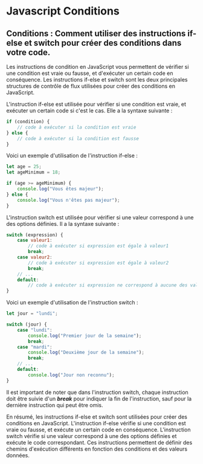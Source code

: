 # Javascript Conditions

## Conditions : Comment utiliser des instructions if-else et switch pour créer des conditions dans votre code.

Les instructions de condition en JavaScript vous permettent de vérifier si une condition est vraie ou fausse, et d'exécuter un certain code en conséquence. Les instructions if-else et switch sont les deux principales structures de contrôle de flux utilisées pour créer des conditions en JavaScript.

L'instruction if-else est utilisée pour vérifier si une condition est vraie, et exécuter un certain code si c'est le cas. Elle a la syntaxe suivante :

```javascript
if (condition) {
    // code à exécuter si la condition est vraie
} else {
    // code à exécuter si la condition est fausse
}
```

Voici un exemple d'utilisation de l'instruction if-else :

```javascript
let age = 25;
let ageMinimum = 18;

if (age >= ageMinimum) {
    console.log("Vous êtes majeur");
} else {
    console.log("Vous n'êtes pas majeur");
}

```

L'instruction switch est utilisée pour vérifier si une valeur correspond à une des options définies. Il a la syntaxe suivante :

```javascript
switch (expression) {
    case valeur1:
        // code à exécuter si expression est égale à valeur1
        break;
    case valeur2:
        // code à exécuter si expression est égale à valeur2
        break;
    // ...
    default:
        // code à exécuter si expression ne correspond à aucune des valeurs
}
```

Voici un exemple d'utilisation de l'instruction switch :

```javascript
let jour = "lundi";

switch (jour) {
    case "lundi":
        console.log("Premier jour de la semaine");
        break;
    case "mardi":
        console.log("Deuxième jour de la semaine");
        break;
    // ...
    default:
        console.log("Jour non reconnu");
}

```

Il est important de noter que dans l'instruction switch, chaque instruction doit être suivie d'un _**break**_ pour indiquer la fin de l'instruction, sauf pour la dernière instruction qui peut être omis.

En résumé, les instructions if-else et switch sont utilisées pour créer des conditions en JavaScript. L'instruction if-else vérifie si une condition est vraie ou fausse, et exécute un certain code en conséquence. L'instruction switch vérifie si une valeur correspond à une des options définies et exécute le code correspondant. Ces instructions permettent de définir des chemins d'exécution différents en fonction des conditions et des valeurs données.

